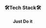 <h3 align='center'>🛠Tech Stack🛠</h3>

<h4 align='center'>Just Do it</h4>

<p align='center><img src="https://img.shields.io/badge/Python-3766AB?style=flat-square&logo=Python&logoColor=white"/></a>&nbsp</p>
